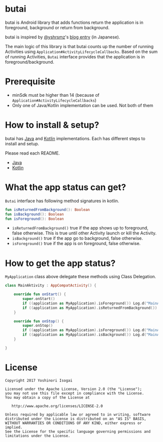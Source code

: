 # butai

butai is Android library that adds functions return the application is in foreground, background or return from background.

butai is inspired by [@yshrsmz](https://github.com/yshrsmz)'s [blog entry](http://yslibrary.net/2015/07/30/android_how_to_detect_app_is_background_or_not/) (in Japanese).

The main logic of this library is that butai counts up the number of running Activities using `Application#ActivityLifecycleCallbacks`. Based on the sum of running Activities, `Butai` interface provides that the application is in foreground/background.

# Prerequisite

* minSdk must be higher than 14 (because of `Application#ActivityLifecycleCallbacks`)
* Only one of Java/Kotlin implementation can be used. Not both of them

# How to install & setup?

butai has [Java](library-java) and [Kotlin](library) implementations. Each has different steps to install and setup.

Please read each README.

* [Java](library-java/README.md)
* [Kotlin](library/README.md)

# What the app status can get?

`Butai` interface has following method signatures in kotlin.

```kotlin
fun isReturnedFromBackground(): Boolean
fun isBackground(): Boolean
fun isForeground(): Boolean
```

* `isReturnedFromBackground()` true if the app shows up to foreground, false otherwise. This is true until other Activity launch or kill the Activity.
* `isBackground()` true if the app go to background, false otherwise.
* `isForeground()` true if the app is on foreground, false otherwise.

# How to get the app status?

`MyApplication` class above delegate these methods using Class Delegation.

```kotlin
class MainAktivity : AppCompatActivity() {

    override fun onStart() {
        super.onStart()
        if ((application as MyApplication).isForeground()) Log.d("MainAktivity", "App is foreground")
        if ((application as MyApplication).isReturnedFromBackground()) Log.d("MainAktivity", "App returns from background")
    }

    override fun onStop() {
        super.onStop()
        if ((application as MyApplication).isForeground()) Log.d("MainAktivity", "App is still foreground")
        if ((application as MyApplication).isBackground()) Log.d("MainAktivity", "App goes to background")
    }

}
```

# License

```
Copyright 2017 Yoshinori Isogai

Licensed under the Apache License, Version 2.0 (the "License");
you may not use this file except in compliance with the License.
You may obtain a copy of the License at

   http://www.apache.org/licenses/LICENSE-2.0

Unless required by applicable law or agreed to in writing, software
distributed under the License is distributed on an "AS IS" BASIS,
WITHOUT WARRANTIES OR CONDITIONS OF ANY KIND, either express or implied.
See the License for the specific language governing permissions and
limitations under the License.
```
